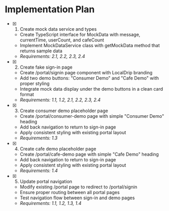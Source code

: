 # Implementation Plan

- [x] 1. Create mock data service and types





  - Create TypeScript interface for MockData with message, currentTime, userCount, and cafeCount
  - Implement MockDataService class with getMockData method that returns sample data
  - _Requirements: 2.1, 2.2, 2.3, 2.4_

- [x] 2. Create fake sign-in page





  - Create /portal/signin page component with LocalDrip branding
  - Add two demo buttons: "Consumer Demo" and "Cafe Demo" with proper styling
  - Integrate mock data display under the demo buttons in a clean card format
  - _Requirements: 1.1, 1.2, 2.1, 2.2, 2.3, 2.4_

- [x] 3. Create consumer demo placeholder page





  - Create /portal/consumer-demo page with simple "Consumer Demo" heading
  - Add back navigation to return to sign-in page
  - Apply consistent styling with existing portal layout
  - _Requirements: 1.3_

- [x] 4. Create cafe demo placeholder page





  - Create /portal/cafe-demo page with simple "Cafe Demo" heading
  - Add back navigation to return to sign-in page
  - Apply consistent styling with existing portal layout
  - _Requirements: 1.4_

- [x] 5. Update portal navigation





  - Modify existing /portal page to redirect to /portal/signin
  - Ensure proper routing between all portal pages
  - Test navigation flow between sign-in and demo pages
  - _Requirements: 1.1, 1.2, 1.3, 1.4_